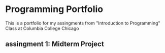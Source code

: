 # Programming Portfolio

This is a portfolio for my assingments from "Introduction to Programming" Class at Columbia College Chicago

## assingment 1: Midterm Project
[](url)
